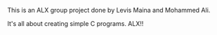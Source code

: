 This is an ALX group project done by Levis Maina and Mohammed Ali. 

It's all about creating simple C programs.
ALX!!

